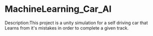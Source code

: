 # MachineLearning_Car_AI
Description:This project is a unity simulation for a self driving car that Learns from it's mistakes in order to complete a given track.
